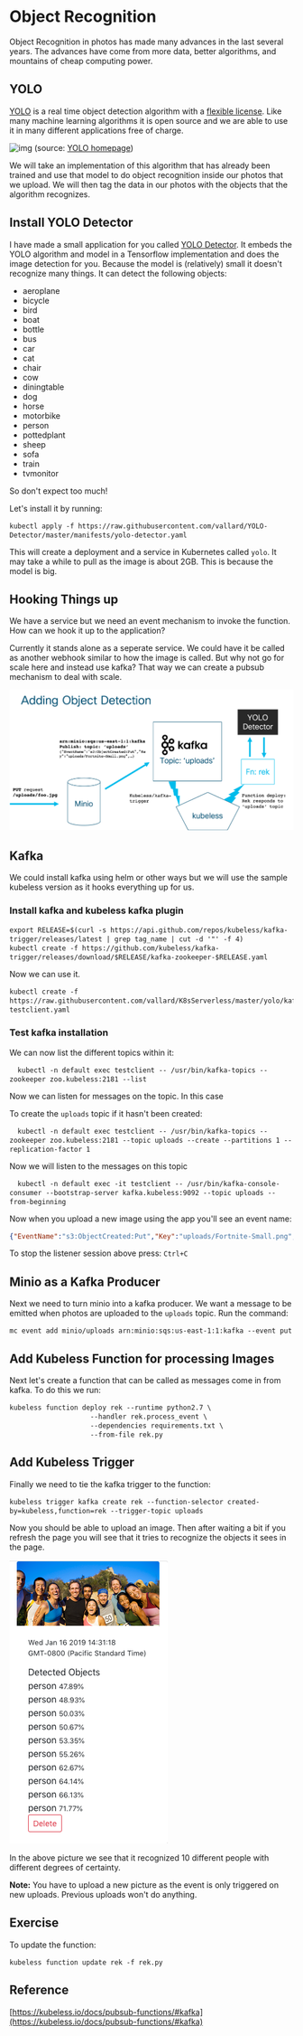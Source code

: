 # Object Recognition

Object Recognition in photos has made many advances in the last several years.  The advances have come from more data, better algorithms, and mountains of cheap computing power. 

## YOLO

[YOLO](https://pjreddie.com/darknet/yolo/) is a real time object detection algorithm with a [flexible license](https://github.com/pjreddie/darknet/blob/master/LICENSE.fuck).  Like many machine learning algorithms it is open source and we are able to use it in many different applications free of charge. 

![img](https://pjreddie.com/media/image/Screen_Shot_2018-03-24_at_10.48.42_PM.png)
(source: [YOLO homepage](https://pjreddie.com/darknet/yolo/))

We will take an implementation of this algorithm that has already been trained and use that model to do object recognition inside our photos that we upload.  We will then tag the data in our photos with the objects that the algorithm recognizes.

## Install YOLO Detector

I have made a small application for you called [YOLO Detector](https://github.com/vallard/YOLO-Detector).  It embeds the YOLO algorithm and model in a Tensorflow implementation and does the image detection for you.  Because the model is (relatively) small it doesn't recognize many things.  It can detect the following objects:

* aeroplane
* bicycle
* bird
* boat
* bottle
* bus
* car
* cat
* chair
* cow
* diningtable
* dog
* horse
* motorbike
* person
* pottedplant
* sheep
* sofa
* train
* tvmonitor

So don't expect too much!  

Let's install it by running:

```
kubectl apply -f https://raw.githubusercontent.com/vallard/YOLO-Detector/master/manifests/yolo-detector.yaml
```
This will create a deployment and a service in Kubernetes called `yolo`.  It may take a while to pull as the image is about 2GB.  This is because the model is big. 

## Hooking Things up

We have a service but we need an event mechanism to invoke the function.  How can we hook it up to the application? 

Currently it stands alone as a seperate service.  We could have it be called as another webhook similar to how the image is called.  But why not go for scale here and instead use kafka?  That way we can create a pubsub mechanism to deal with scale. 

![img](../images/yolo01.png) 

## Kafka

We could install kafka using helm or other ways but we will use the sample kubeless version as it hooks everything up for us. 

### Install kafka and kubeless kafka plugin

```
export RELEASE=$(curl -s https://api.github.com/repos/kubeless/kafka-trigger/releases/latest | grep tag_name | cut -d '"' -f 4)
kubectl create -f https://github.com/kubeless/kafka-trigger/releases/download/$RELEASE/kafka-zookeeper-$RELEASE.yaml
```
Now we can use it.

```
kubectl create -f https://raw.githubusercontent.com/vallard/K8sServerless/master/yolo/kafka-testclient.yaml
```

### Test kafka installation 

We can now list the different topics within it:

```
  kubectl -n default exec testclient -- /usr/bin/kafka-topics --zookeeper zoo.kubeless:2181 --list
```

Now we can listen for messages on the topic.  In this case 

To create the `uploads` topic if it hasn't been created:

```
  kubectl -n default exec testclient -- /usr/bin/kafka-topics --zookeeper zoo.kubeless:2181 --topic uploads --create --partitions 1 --replication-factor 1
```

Now we will listen to the messages on this topic

```
  kubectl -n default exec -it testclient -- /usr/bin/kafka-console-consumer --bootstrap-server kafka.kubeless:9092 --topic uploads --from-beginning
```

Now when you upload a new image using the app you'll see an event name:

```json
{"EventName":"s3:ObjectCreated:Put","Key":"uploads/Fortnite-Small.png","Records":[{"eventVersion":"2.0","eventSource":"minio:s3","awsRegion":"us-east-1","eventTime":"2019-01-16T06:28:20Z","eventName":"s3:ObjectCreated:Put","userIdentity":{"principalId":"AKIAIOSFODNN7EXAMPLE"},"requestParameters":{"accessKey":"AKIAIOSFODNN7EXAMPLE","region":"us-east-1","sourceIPAddress":"10.10.20.116"},"responseElements":{"x-amz-request-id":"157A40482507E473","x-minio-origin-endpoint":"http://127.0.0.1:9000"},"s3":{"s3SchemaVersion":"1.0","configurationId":"Config","bucket":{"name":"uploads","ownerIdentity":{"principalId":"AKIAIOSFODNN7EXAMPLE"},"arn":"arn:aws:s3:::uploads"},"object":{"key":"Fortnite-Small.png","size":223865,"eTag":"dae67bfdbc2778805c9ee4daee42aadd","contentType":"image/png","userMetadata":{"content-type":"image/png"},"versionId":"1","sequencer":"157A4048256B4083"}},"source":{"host":"","port":"","userAgent":"Minio (Linux; x86_64) minio-py/4.0.9"}}]}
```
To stop the listener session above press: `Ctrl+C`

## Minio as a Kafka Producer

Next we need to turn minio into a kafka producer.  We want a message to be emitted when photos are uploaded to the `uploads` topic.  Run the command:

```
mc event add minio/uploads arn:minio:sqs:us-east-1:1:kafka --event put
```

## Add Kubeless Function for processing Images

Next let's create a function that can be called as messages come in from kafka.  To do this we run: 

```
kubeless function deploy rek --runtime python2.7 \
                    --handler rek.process_event \
                    --dependencies requirements.txt \
                    --from-file rek.py
```

## Add Kubeless Trigger
Finally we need to tie the kafka trigger to the function: 


```
kubeless trigger kafka create rek --function-selector created-by=kubeless,function=rek --trigger-topic uploads
```

Now you should be able to upload an image.  Then after waiting a bit if you refresh the page you will see that it tries to recognize the objects it sees in the page.

![img](../images/yolo02.png)

In the above picture we see that it recognized 10 different people with different degrees of certainty.  

__Note:__ You have to upload a new picture as the event is only triggered on new uploads.  Previous uploads won't do anything.  

## Exercise

To update the function:

```
kubeless function update rek -f rek.py
```


## Reference

[https://kubeless.io/docs/pubsub-functions/#kafka](https://kubeless.io/docs/pubsub-functions/#kafka)
